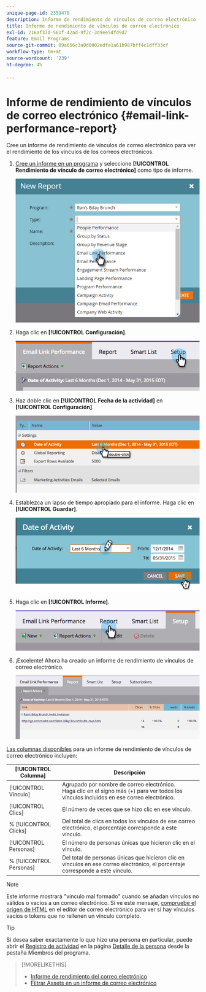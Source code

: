 ```yaml
---
unique-page-id: 2359478
description: Informe de rendimiento de vínculos de correo electrónico - Documentos de Marketo - Documentación del producto
title: Informe de rendimiento de vínculos de correo electrónico
exl-id: 216af37d-561f-42ad-9f2c-3d9ee5dfd9d7
feature: Email Programs
source-git-commit: 09a656c3a0d0002edfa1a61b987bff4c1dff33cf
workflow-type: tm+mt
source-wordcount: '239'
ht-degree: 4%

---
```


# Informe de rendimiento de vínculos de correo electrónico {#email-link-performance-report}

Cree un informe de rendimiento de vínculos de correo electrónico para ver el rendimiento de los vínculos de los correos electrónicos.

1. [Cree un informe en un programa](/help/marketo/product-docs/reporting/basic-reporting/creating-reports/create-a-report-in-a-program.md) y seleccione **[!UICONTROL Rendimiento de vínculo de correo electrónico]** como tipo de informe.

   ![](assets/image2017-3-29-9-3a10-3a41.png)

1. Haga clic en **[!UICONTROL Configuración]**.

   ![](assets/image2015-5-20-11-3a18-3a0.png)

1. Haz doble clic en **[!UICONTROL Fecha de la actividad]** en **[!UICONTROL Configuración]**.

   ![](assets/image2015-5-20-11-3a18-3a59.png)

1. Establezca un lapso de tiempo apropiado para el informe. Haga clic en **[!UICONTROL Guardar]**.

   ![](assets/image2015-5-20-11-3a20-3a52.png)

1. Haga clic en **[!UICONTROL Informe]**.

   ![](assets/image2015-5-20-11-3a22-3a24.png)

1. ¡Excelente! Ahora ha creado un informe de rendimiento de vínculos de correo electrónico.

   ![](assets/image2015-5-20-11-3a23-3a33.png)

[Las columnas disponibles](/help/marketo/product-docs/reporting/basic-reporting/editing-reports/select-report-columns.md) para un informe de rendimiento de vínculos de correo electrónico incluyen:

<table>
 <thead>
  <tr>
   <th colspan="1" rowspan="1">[!UICONTROL Columna]</th>
   <th colspan="1" rowspan="1">Descripción</th>
  </tr>
 </thead>
 <tbody>
  <tr>
   <td colspan="1" rowspan="1">[!UICONTROL Vínculo]</td>
   <td colspan="1" rowspan="1">Agrupado por nombre de correo electrónico.<br>Haga clic en el signo más (+) para ver todos los vínculos incluidos en ese correo electrónico.</td>
  </tr>
  <tr>
   <td colspan="1" rowspan="1">[!UICONTROL Clics]</td>
   <td colspan="1" rowspan="1">El número de veces que se hizo clic en ese vínculo.</td>
  </tr>
  <tr>
   <td colspan="1" rowspan="1">% [!UICONTROL Clicks]</td>
   <td colspan="1" rowspan="1">Del total de clics en todos los vínculos de ese correo electrónico, el porcentaje corresponde a este vínculo.</td>
  </tr>
  <tr>
   <td colspan="1" rowspan="1">[!UICONTROL Personas]</td>
   <td colspan="1" rowspan="1">El número de personas únicas que hicieron clic en el vínculo.</td>
  </tr>
  <tr>
   <td colspan="1" rowspan="1">% [!UICONTROL Personas]</td>
   <td colspan="1" rowspan="1">Del total de personas únicas que hicieron clic en vínculos en ese correo electrónico, el porcentaje corresponde a este vínculo.</td>
  </tr>
 </tbody>
</table>

>[!NOTE]
>
>Este informe mostrará &quot;vínculo mal formado&quot; cuando se añadan vínculos no válidos o vacíos a un correo electrónico. Si ve este mensaje, [compruebe el origen de HTML](/help/marketo/product-docs/email-marketing/general/functions-in-the-editor/edit-an-emails-html.md) en el editor de correo electrónico para ver si hay vínculos vacíos o tokens que no rellenen un vínculo completo.

>[!TIP]
>
>Si desea saber exactamente lo que hizo una persona en particular, puede abrir el [Registro de actividad](/help/marketo/product-docs/core-marketo-concepts/smart-lists-and-static-lists/managing-people-in-smart-lists/filter-activity-types-in-the-activity-log-of-a-person.md) en la página [Detalle de la persona](/help/marketo/product-docs/core-marketo-concepts/smart-lists-and-static-lists/managing-people-in-smart-lists/using-the-person-detail-page.md) desde la pestaña Miembros del programa.

>[!MORELIKETHIS]
>
>* [Informe de rendimiento del correo electrónico](/help/marketo/product-docs/email-marketing/email-programs/email-program-data/email-performance-report.md)
>* [Filtrar Assets en un informe de correo electrónico](/help/marketo/product-docs/reporting/basic-reporting/report-activity/filter-assets-in-an-email-report.md)
